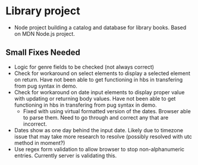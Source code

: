 # Library project

- Node project building a catalog and database for library books. Based on MDN Node.js project.

## Small Fixes Needed

- Logic for genre fields to be checked (not always correct)
- Check for workaround on select elements to display a selected element on return. Have not been able to get functioning in hbs in transfering from pug syntax in demo.
- Check for workaround on date input elements to display proper value with updating or returning body values. Have not been able to get functioning in hbs in transfering from pug syntax in demo.
  - Fixed with using virtual formatted version of the dates. Browser able to parse them. Need to go through and correct any that are incorrect.
- Dates show as one day behind the input date. Likely due to timezone issue that may take more research to resolve (possibly resolved with utc method in moment?)
- Use regex form validation to allow browser to stop non-alphanumeric entries. Currently server is validating this.
